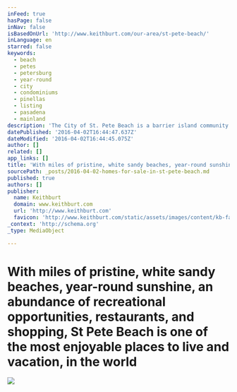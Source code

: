 ```yaml
---
inFeed: true
hasPage: false
inNav: false
isBasedOnUrl: 'http://www.keithburt.com/our-area/st-pete-beach/'
inLanguage: en
starred: false
keywords:
  - beach
  - petes
  - petersburg
  - year-round
  - city
  - condominiums
  - pinellas
  - listing
  - pasadena
  - mainland
description: 'The City of St. Pete Beach is a barrier island community located just off the Pinellas County mainland of Saint Petersburg, just south of Treasure Island, and 20 miles from Clearwater Beach. '
datePublished: '2016-04-02T16:44:47.637Z'
dateModified: '2016-04-02T16:44:45.075Z'
author: []
related: []
app_links: []
title: 'With miles of pristine, white sandy beaches, year-round sunshine, an abundance of recreational opportunities, restaurants, and shopping, St Pete Beach is one of the most enjoyable places to live and vacation, in the world'
sourcePath: _posts/2016-04-02-homes-for-sale-in-st-pete-beach.md
published: true
authors: []
publisher:
  name: Keithburt
  domain: www.keithburt.com
  url: 'http://www.keithburt.com'
  favicon: 'http://www.keithburt.com/static/assets/images/content/kb-favicon.png'
_context: 'http://schema.org'
_type: MediaObject

---
```

# With miles of pristine, white sandy beaches, year-round sunshine, an abundance of recreational opportunities, restaurants, and shopping, St Pete Beach is one of the most enjoyable places to live and vacation, in the world
![](https://the-grid-user-content.s3-us-west-2.amazonaws.com/6c561cea-a267-40bf-8c9a-086e6b5b1ac7.jpg)
